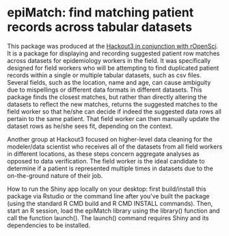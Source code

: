 epiMatch: find matching patient records across tabular datasets
=======================
This package was produced at the [Hackout3 in conjunction with rOpenSci](http://hackout3.ropensci.org/). It is a package for displaying and recording suggested patient row matches across datasets for epidemiology workers in the field.  It was specifically designed for field workers who will be attempting to find duplicated patient records within a single or multiple tabular datasets, such as csv files. Several fields, such as the location, name and age, can cause ambiguity due to mispellings or different data formats in different datasets. This package finds the closest matches, but rather than directly altering the datasets to reflect the new matches, returns the suggested matches to the field worker so that he/she can decide if indeed the suggested data rows all pertain to the same patient. That field worker can then manually update the dataset rows as he/she sees fit, depending on the context.


Another group at Hackout3 focused on higher-level data cleaning for the modeler/data scientist who receives all of the datasets from all field workers in different locations, as these steps concern aggregate analyses as opposed to data verification. The field worker is the ideal candidate to determine if a patient is represented multiple times in datasets due to the on-the-ground nature of their job.


How to run the Shiny app locally on your desktop: first build/install this package via Rstudio or the command line after you've built the package (using the standard R CMD build and R CMD INSTALL commands). Then, start an R session, load the epiMatch library using the library() function and call the function launch().  The launch() command requires Shiny and its dependencies to be installed.
